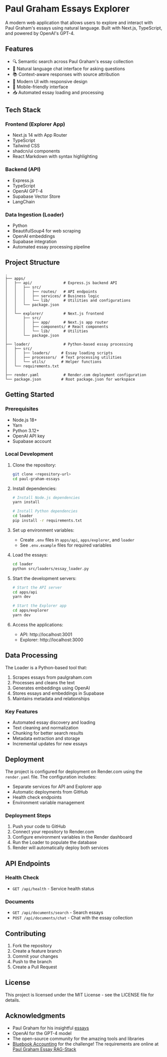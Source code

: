 # Paul Graham Essays Explorer

A modern web application that allows users to explore and interact with Paul Graham's essays using natural language. Built with Next.js, TypeScript, and powered by OpenAI's GPT-4.

## Features

- 🔍 Semantic search across Paul Graham's essay collection
- 💬 Natural language chat interface for asking questions
- 📚 Context-aware responses with source attribution
- 🎨 Modern UI with responsive design
- 📱 Mobile-friendly interface
- 📥 Automated essay loading and processing

## Tech Stack

### Frontend (Explorer App)
- Next.js 14 with App Router
- TypeScript
- Tailwind CSS
- shadcn/ui components
- React Markdown with syntax highlighting

### Backend (API)
- Express.js
- TypeScript
- OpenAI GPT-4
- Supabase Vector Store
- LangChain

### Data Ingestion (Loader)
- Python
- BeautifulSoup4 for web scraping
- OpenAI embeddings
- Supabase integration
- Automated essay processing pipeline

## Project Structure

```
.
├── apps/
│   ├── api/              # Express.js backend API
│   │   ├── src/
│   │   │   ├── routes/   # API endpoints
│   │   │   ├── services/ # Business logic
│   │   │   └── lib/      # Utilities and configurations
│   │   └── package.json
│   │
│   └── explorer/         # Next.js frontend
│       ├── src/
│       │   ├── app/      # Next.js app router
│       │   ├── components/ # React components
│       │   └── lib/      # Utilities
│       └── package.json
│
├── loader/               # Python-based essay processing
│   ├── src/
│   │   ├── loaders/     # Essay loading scripts
│   │   ├── processors/  # Text processing utilities
│   │   └── utils/       # Helper functions
│   └── requirements.txt
│
├── render.yaml           # Render.com deployment configuration
└── package.json         # Root package.json for workspace
```

## Getting Started

### Prerequisites

- Node.js 18+
- Yarn
- Python 3.12+
- OpenAI API key
- Supabase account

### Local Development

1. Clone the repository:
   ```bash
   git clone <repository-url>
   cd paul-graham-essays
   ```

2. Install dependencies:
   ```bash
   # Install Node.js dependencies
   yarn install

   # Install Python dependencies
   cd loader
   pip install -r requirements.txt
   ```

3. Set up environment variables:
   - Create `.env` files in `apps/api`, `apps/explorer`, and `loader`
   - See `.env.example` files for required variables

4. Load the essays:
   ```bash
   cd loader
   python src/loaders/essay_loader.py
   ```

5. Start the development servers:
   ```bash
   # Start the API server
   cd apps/api
   yarn dev

   # Start the Explorer app
   cd apps/explorer
   yarn dev
   ```

6. Access the applications:
   - API: http://localhost:3001
   - Explorer: http://localhost:3000

## Data Processing

The Loader is a Python-based tool that:

1. Scrapes essays from paulgraham.com
2. Processes and cleans the text
3. Generates embeddings using OpenAI
4. Stores essays and embeddings in Supabase
5. Maintains metadata and relationships

### Key Features
- Automated essay discovery and loading
- Text cleaning and normalization
- Chunking for better search results
- Metadata extraction and storage
- Incremental updates for new essays

## Deployment

The project is configured for deployment on Render.com using the `render.yaml` file. The configuration includes:

- Separate services for API and Explorer app
- Automatic deployments from GitHub
- Health check endpoints
- Environment variable management

### Deployment Steps

1. Push your code to GitHub
2. Connect your repository to Render.com
3. Configure environment variables in the Render dashboard
4. Run the Loader to populate the database
5. Render will automatically deploy both services

## API Endpoints

### Health Check
- `GET /api/health` - Service health status

### Documents
- `GET /api/documents/search` - Search essays
- `POST /api/documents/chat` - Chat with the essay collection

## Contributing

1. Fork the repository
2. Create a feature branch
3. Commit your changes
4. Push to the branch
5. Create a Pull Request

## License

This project is licensed under the MIT License - see the LICENSE file for details.

## Acknowledgments

- Paul Graham for his insightful [essays](https://www.paulgraham.com/articles.html)
- OpenAI for the GPT-4 model
- The open-source community for the amazing tools and libraries 
- [Bluebook Accounting](https://getbluebook.com) for the challenge! The requirements are online at [Paul Graham Essay RAG-Stack](https://bluebook-accounting.notion.site/Paul-Graham-Essay-RAG-Stack-1ba39a6192708044aa47cffb944b64bf)